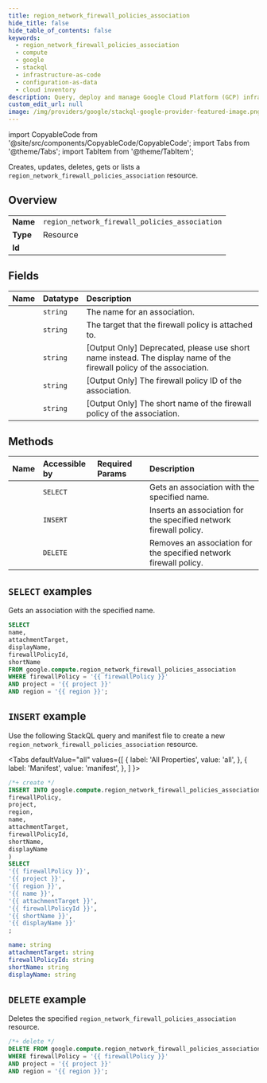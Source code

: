 ```yaml
---
title: region_network_firewall_policies_association
hide_title: false
hide_table_of_contents: false
keywords:
  - region_network_firewall_policies_association
  - compute
  - google
  - stackql
  - infrastructure-as-code
  - configuration-as-data
  - cloud inventory
description: Query, deploy and manage Google Cloud Platform (GCP) infrastructure and resources using SQL
custom_edit_url: null
image: /img/providers/google/stackql-google-provider-featured-image.png
---
```


import CopyableCode from '@site/src/components/CopyableCode/CopyableCode';
import Tabs from '@theme/Tabs';
import TabItem from '@theme/TabItem';

Creates, updates, deletes, gets or lists a <code>region_network_firewall_policies_association</code> resource.

## Overview
<table><tbody>
<tr><td><b>Name</b></td><td><code>region_network_firewall_policies_association</code></td></tr>
<tr><td><b>Type</b></td><td>Resource</td></tr>
<tr><td><b>Id</b></td><td><CopyableCode code="google.compute.region_network_firewall_policies_association" /></td></tr>
</tbody></table>

## Fields
| Name | Datatype | Description |
|:-----|:---------|:------------|
| <CopyableCode code="name" /> | `string` | The name for an association. |
| <CopyableCode code="attachmentTarget" /> | `string` | The target that the firewall policy is attached to. |
| <CopyableCode code="displayName" /> | `string` | [Output Only] Deprecated, please use short name instead. The display name of the firewall policy of the association. |
| <CopyableCode code="firewallPolicyId" /> | `string` | [Output Only] The firewall policy ID of the association. |
| <CopyableCode code="shortName" /> | `string` | [Output Only] The short name of the firewall policy of the association. |

## Methods
| Name | Accessible by | Required Params | Description |
|:-----|:--------------|:----------------|:------------|
| <CopyableCode code="get_association" /> | `SELECT` | <CopyableCode code="firewallPolicy, project, region" /> | Gets an association with the specified name. |
| <CopyableCode code="add_association" /> | `INSERT` | <CopyableCode code="firewallPolicy, project, region" /> | Inserts an association for the specified network firewall policy. |
| <CopyableCode code="remove_association" /> | `DELETE` | <CopyableCode code="firewallPolicy, project, region" /> | Removes an association for the specified network firewall policy. |

## `SELECT` examples

Gets an association with the specified name.

```sql
SELECT
name,
attachmentTarget,
displayName,
firewallPolicyId,
shortName
FROM google.compute.region_network_firewall_policies_association
WHERE firewallPolicy = '{{ firewallPolicy }}'
AND project = '{{ project }}'
AND region = '{{ region }}'; 
```

## `INSERT` example

Use the following StackQL query and manifest file to create a new <code>region_network_firewall_policies_association</code> resource.

<Tabs
    defaultValue="all"
    values={[
        { label: 'All Properties', value: 'all', },
        { label: 'Manifest', value: 'manifest', },
    ]
}>
<TabItem value="all">

```sql
/*+ create */
INSERT INTO google.compute.region_network_firewall_policies_association (
firewallPolicy,
project,
region,
name,
attachmentTarget,
firewallPolicyId,
shortName,
displayName
)
SELECT 
'{{ firewallPolicy }}',
'{{ project }}',
'{{ region }}',
'{{ name }}',
'{{ attachmentTarget }}',
'{{ firewallPolicyId }}',
'{{ shortName }}',
'{{ displayName }}'
;
```
</TabItem>
<TabItem value="manifest">

```yaml
name: string
attachmentTarget: string
firewallPolicyId: string
shortName: string
displayName: string

```
</TabItem>
</Tabs>

## `DELETE` example

Deletes the specified <code>region_network_firewall_policies_association</code> resource.

```sql
/*+ delete */
DELETE FROM google.compute.region_network_firewall_policies_association
WHERE firewallPolicy = '{{ firewallPolicy }}'
AND project = '{{ project }}'
AND region = '{{ region }}';
```
